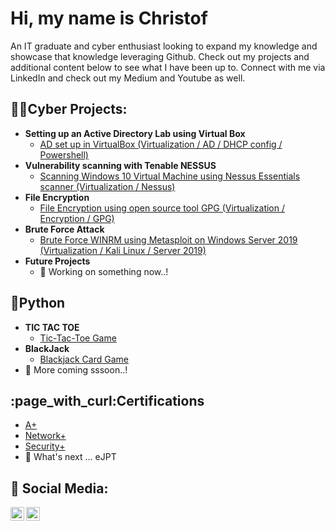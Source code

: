 <h1>Hi, my name is Christof</h1>
An IT graduate and cyber enthusiast looking to expand my knowledge and showcase that knowledge leveraging Github. Check out my projects and additional content below to see what I have been up to. Connect with me via LinkedIn and check out my Medium and Youtube as well.   

<h2>👨‍💻Cyber Projects:</h2>

- <b>Setting up an Active Directory Lab using Virtual Box</b>
  - [AD set up in VirtualBox (Virtualization / AD / DHCP config / Powershell)](https://github.com/chryber/Active-Directory-Lab-Project)
- <b>Vulnerability scanning with Tenable NESSUS</b>
  - [Scanning Windows 10 Virtual Machine using Nessus Essentials scanner (Virtualization / Nessus)](https://github.com/chryber/NESSUS-Vulnerability-Scanner)
- <b>File Encryption</b>
  - [File Encryption using open source tool GPG (Virtualization / Encryption / GPG)](https://github.com/chryber/File-Encryption-with-GPG-aka-GnuPG)
- <b>Brute Force Attack</b>
  - [Brute Force WINRM using Metasploit on Windows Server 2019 (Virtualization / Kali Linux / Server 2019)](https://github.com/chryber/Brute-Force-WINRM-using-Metasploit-for-AD-Access)
- <b>Future Projects</b>
  - 🔭 Working on something now..!

<h2>🐍Python</h2>

- <b>TIC TAC TOE</b>
  - [Tic-Tac-Toe Game](https://github.com/chryber/TIC-TAC-TOE)
- <b> BlackJack</b>
  - [Blackjack Card Game](https://github.com/chryber/Blackjack)
- 🔭 More coming sssoon..!

<h2>:page_with_curl:Certifications</h2>
 
- [A+](https://www.credly.com/badges/ab04b24a-151d-4885-884f-4bdf2c426dc2/public_url)
- [Network+](https://www.credly.com/badges/08e11085-13dc-4a79-a2fc-c8f1c7572b24/public_url)
- [Security+](https://www.credly.com/badges/e81dd879-1e91-4172-adf0-79b285b438f4/public_url)
- 🔭 What's next ... eJPT

<h2> 🤳 Social Media:</h2>

[<img align="left" alt="ChristofPower | LinkedIn" width="22px" src="https://cdn.jsdelivr.net/npm/simple-icons@v3/icons/linkedin.svg" />][linkedin]
[<img align="left" alt="Chryber| YouTube" width="22px" src="https://cdn.jsdelivr.net/npm/simple-icons@v3/icons/youtube.svg" />][youtube]

[linkedin]: http://www.linkedin.com/in/christofpower
[youtube]: https://www.youtube.com/channel/UCRPRHU7DXCPkzAB2yLOLQkA
